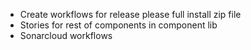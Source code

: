 - Create workflows for release please full install zip file
- Stories for rest of components in component lib
- Sonarcloud workflows
